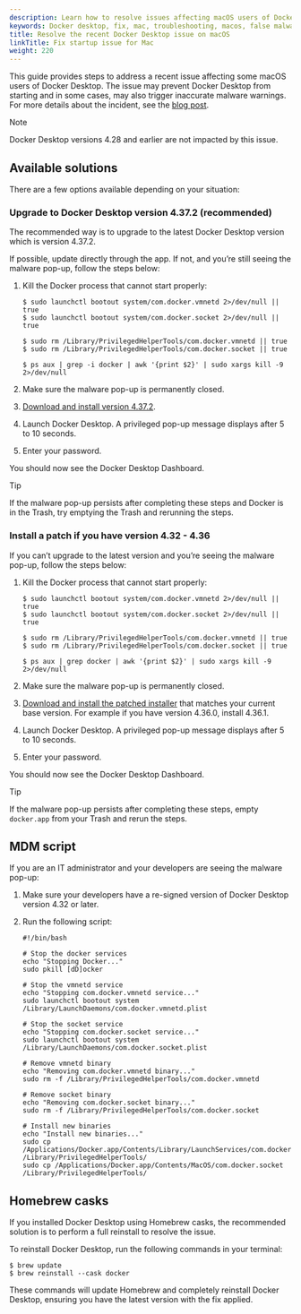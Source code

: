 ```yaml
---
description: Learn how to resolve issues affecting macOS users of Docker Desktop, including startup problems and false malware warnings, with upgrade, patch, and workaround solutions.
keywords: Docker desktop, fix, mac, troubleshooting, macos, false malware warning, patch, upgrade solution
title: Resolve the recent Docker Desktop issue on macOS
linkTitle: Fix startup issue for Mac
weight: 220
---
```


This guide provides steps to address a recent issue affecting some macOS users of Docker Desktop. The issue may prevent Docker Desktop from starting and in some cases, may also trigger inaccurate malware warnings. For more details about the incident, see the [blog post](https://www.docker.com/blog/incident-update-docker-desktop-for-mac/).

> [!NOTE]
>
> Docker Desktop versions 4.28 and earlier are not impacted by this issue. 

## Available solutions

There are a few options available depending on your situation:

### Upgrade to Docker Desktop version 4.37.2 (recommended)

The recommended way is to upgrade to the latest Docker Desktop version which is version 4.37.2. 

If possible, update directly through the app. If not, and you’re still seeing the malware pop-up, follow the steps below:

1. Kill the Docker process that cannot start properly:
   ```console
   $ sudo launchctl bootout system/com.docker.vmnetd 2>/dev/null || true
   $ sudo launchctl bootout system/com.docker.socket 2>/dev/null || true
    
   $ sudo rm /Library/PrivilegedHelperTools/com.docker.vmnetd || true
   $ sudo rm /Library/PrivilegedHelperTools/com.docker.socket || true
 
   $ ps aux | grep -i docker | awk '{print $2}' | sudo xargs kill -9 2>/dev/null
   ```
    
2. Make sure the malware pop-up is permanently closed. 

3. [Download and install version 4.37.2](/manuals/desktop/release-notes.md#4372).

4. Launch Docker Desktop. A privileged pop-up message displays after 5 to 10 seconds.

5. Enter your password.

You should now see the Docker Desktop Dashboard.

> [!TIP]
>
> If the malware pop-up persists after completing these steps and Docker is in the Trash, try emptying the Trash and rerunning the steps.

### Install a patch if you have version 4.32 - 4.36

If you can’t upgrade to the latest version and you’re seeing the malware pop-up, follow the steps below:

1. Kill the Docker process that cannot start properly:
   ```console
   $ sudo launchctl bootout system/com.docker.vmnetd 2>/dev/null || true
   $ sudo launchctl bootout system/com.docker.socket 2>/dev/null || true
    
   $ sudo rm /Library/PrivilegedHelperTools/com.docker.vmnetd || true
   $ sudo rm /Library/PrivilegedHelperTools/com.docker.socket || true
 
   $ ps aux | grep docker | awk '{print $2}' | sudo xargs kill -9 2>/dev/null
   ```

2. Make sure the malware pop-up is permanently closed.

3. [Download and install the patched installer](/manuals/desktop/release-notes.md) that matches your current base version. For example if you have version 4.36.0, install 4.36.1.

4. Launch Docker Desktop. A privileged pop-up message displays after 5 to 10 seconds.

5. Enter your password.

You should now see the Docker Desktop Dashboard.

> [!TIP]
>
> If the malware pop-up persists after completing these steps, empty `docker.app` from your Trash and rerun the steps.

## MDM script

If you are an IT administrator and your developers are seeing the malware pop-up:

1. Make sure your developers have a re-signed version of Docker Desktop version 4.32 or later.
2. Run the following script:

   ```console
   #!/bin/bash

   # Stop the docker services
   echo "Stopping Docker..."
   sudo pkill [dD]ocker

   # Stop the vmnetd service
   echo "Stopping com.docker.vmnetd service..."
   sudo launchctl bootout system /Library/LaunchDaemons/com.docker.vmnetd.plist

   # Stop the socket service
   echo "Stopping com.docker.socket service..."
   sudo launchctl bootout system /Library/LaunchDaemons/com.docker.socket.plist

   # Remove vmnetd binary
   echo "Removing com.docker.vmnetd binary..."
   sudo rm -f /Library/PrivilegedHelperTools/com.docker.vmnetd

   # Remove socket binary
   echo "Removing com.docker.socket binary..."
   sudo rm -f /Library/PrivilegedHelperTools/com.docker.socket

   # Install new binaries
   echo "Install new binaries..."
   sudo cp /Applications/Docker.app/Contents/Library/LaunchServices/com.docker.vmnetd /Library/PrivilegedHelperTools/
   sudo cp /Applications/Docker.app/Contents/MacOS/com.docker.socket /Library/PrivilegedHelperTools/
   ```

## Homebrew casks

If you installed Docker Desktop using Homebrew casks, the recommended solution is to perform a full reinstall to resolve the issue.

To reinstall Docker Desktop, run the following commands in your terminal:

```console
$ brew update
$ brew reinstall --cask docker
```

These commands will update Homebrew and completely reinstall Docker Desktop, ensuring you have the latest version with the fix applied.
